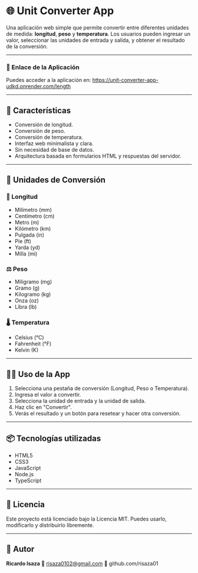 # 🌐 Unit Converter App

Una aplicación web simple que permite convertir entre diferentes unidades de medida: **longitud**, **peso** y **temperatura**. Los usuarios pueden ingresar un valor, seleccionar las unidades de entrada y salida, y obtener el resultado de la conversión.

---

### 🔗 Enlace de la Aplicación

Puedes acceder a la aplicación en: https://unit-converter-app-udkd.onrender.com/length

---

## 🧰 Características

- Conversión de longitud.
- Conversión de peso.
- Conversión de temperatura.
- Interfaz web minimalista y clara.
- Sin necesidad de base de datos.
- Arquitectura basada en formularios HTML y respuestas del servidor.

---

## 🧪 Unidades de Conversión

### 📏 Longitud

- Milímetro (mm)
- Centímetro (cm)
- Metro (m)
- Kilómetro (km)
- Pulgada (in)
- Pie (ft)
- Yarda (yd)
- Milla (mi)

### ⚖️ Peso

- Miligramo (mg)
- Gramo (g)
- Kilogramo (kg)
- Onza (oz)
- Libra (lb)

### 🌡️ Temperatura

- Celsius (°C)
- Fahrenheit (°F)
- Kelvin (K)

---

## 🧑‍💻 Uso de la App

1. Selecciona una pestaña de conversión (Longitud, Peso o Temperatura).
2. Ingresa el valor a convertir.
3. Selecciona la unidad de entrada y la unidad de salida.
4. Haz clic en "Convertir".
5. Verás el resultado y un botón para resetear y hacer otra conversión.

---

## 📦 Tecnologías utilizadas

- HTML5
- CSS3
- JavaScript
- Node.js
- TypeScript

---

## 📝 Licencia

Este proyecto está licenciado bajo la Licencia MIT. Puedes usarlo, modificarlo y distribuirlo libremente.

---

## 🙌 Autor

**Ricardo Isaza**
📧 risaza0102@gmail.com
🔗 github.com/risaza01
